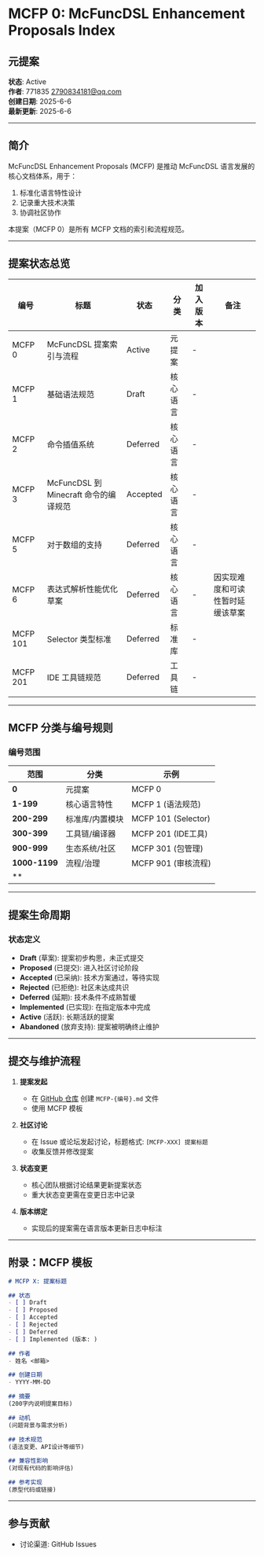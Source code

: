 # MCFP 0: McFuncDSL Enhancement Proposals Index

## 元提案
**状态**: Active  
**作者**: 771835 <2790834181@qq.com>  
**创建日期**: 2025-6-6  
**最新更新**: 2025-6-6  

---

## 简介
McFuncDSL Enhancement Proposals (MCFP) 是推动 McFuncDSL 语言发展的核心文档体系，用于：

1. 标准化语言特性设计
2. 记录重大技术决策
3. 协调社区协作

本提案（MCFP 0）是所有 MCFP 文档的索引和流程规范。

---

## 提案状态总览

| 编号       | 标题                            | 状态       | 分类   | 加入版本 | 备注               |
|----------|-------------------------------|----------|------|------|------------------|
| MCFP 0   | McFuncDSL 提案索引与流程             | Active   | 元提案  | -    |                  |
| MCFP 1   | 基础语法规范                        | Draft    | 核心语言 | -    |                  |
| MCFP 2   | 命令插值系统                        | Deferred | 核心语言 | -    |                  |
| MCFP 3   | McFuncDSL 到 Minecraft 命令的编译规范 | Accepted | 核心语言 | -    |                  |
| MCFP 5   | 对于数组的支持                       | Deferred | 核心语言 | -    |                  |
| MCFP 6   | 表达式解析性能优化草案                   | Deferred | 核心语言 | -    | 因实现难度和可读性暂时延缓该草案 |
| MCFP 101 | Selector 类型标准                 | Deferred | 标准库  | -    |                  |
| MCFP 201 | IDE 工具链规范                     | Deferred | 工具链  | -    |                  |

---

## MCFP 分类与编号规则

### 编号范围
| 范围            | 分类       | 示例                  |
|---------------|----------|---------------------|
| **0**         | 元提案      | MCFP 0              |
| **1-199**     | 核心语言特性   | MCFP 1 (语法规范)       |
| **200-299**   | 标准库/内置模块 | MCFP 101 (Selector) |
| **300-399**   | 工具链/编译器  | MCFP 201 (IDE工具)    |
| **900-999**   | 生态系统/社区  | MCFP 301 (包管理)      |
| **1000-1199** | 流程/治理    | MCFP 901 (审核流程)     |
| **            |

---

## 提案生命周期

### 状态定义
- **Draft** (草案): 提案初步构思，未正式提交
- **Proposed** (已提交): 进入社区讨论阶段
- **Accepted** (已采纳): 技术方案通过，等待实现
- **Rejected** (已拒绝): 社区未达成共识
- **Deferred** (延期): 技术条件不成熟暂缓
- **Implemented** (已实现): 在指定版本中完成
- **Active** (活跃): 长期活跃的提案
- **Abandoned** (放弃支持): 提案被明确终止维护
---

## 提交与维护流程

1. **提案发起**  
   - 在 [GitHub 仓库](https://github.com/your-repo) 创建 `MCFP-{编号}.md` 文件
   - 使用 MCFP 模板

2. **社区讨论**  
   - 在 Issue 或论坛发起讨论，标题格式: `[MCFP-XXX] 提案标题`
   - 收集反馈并修改提案

3. **状态变更**  
   - 核心团队根据讨论结果更新提案状态
   - 重大状态变更需在变更日志中记录

4. **版本绑定**  
   - 实现后的提案需在语言版本更新日志中标注

---

## 附录：MCFP 模板

```markdown
# MCFP X: 提案标题

## 状态
- [ ] Draft
- [ ] Proposed
- [ ] Accepted
- [ ] Rejected
- [ ] Deferred
- [ ] Implemented (版本: )

## 作者
- 姓名 <邮箱>

## 创建日期
- YYYY-MM-DD

## 摘要
(200字内说明提案目标)

## 动机
(问题背景与需求分析)

## 技术规范
(语法变更、API设计等细节)

## 兼容性影响
(对现有代码的影响评估)

## 参考实现
(原型代码或链接)
```

---

## 参与贡献
- 讨论渠道: GitHub Issues
